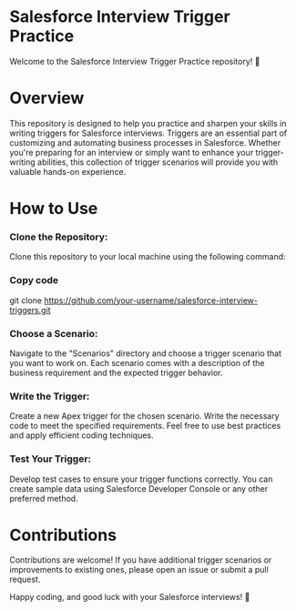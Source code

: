 # Salesforce Interview Trigger Practice
Welcome to the Salesforce Interview Trigger Practice repository! 🚀

# Overview
This repository is designed to help you practice and sharpen your skills in writing triggers for Salesforce interviews. Triggers are an essential part of customizing and automating business processes in Salesforce. Whether you're preparing for an interview or simply want to enhance your trigger-writing abilities, this collection of trigger scenarios will provide you with valuable hands-on experience.

# How to Use
### Clone the Repository:
Clone this repository to your local machine using the following command:

### Copy code
git clone https://github.com/your-username/salesforce-interview-triggers.git

### Choose a Scenario:
Navigate to the "Scenarios" directory and choose a trigger scenario that you want to work on. Each scenario comes with a description of the business requirement and the expected trigger behavior.

### Write the Trigger:
Create a new Apex trigger for the chosen scenario. Write the necessary code to meet the specified requirements. Feel free to use best practices and apply efficient coding techniques.

### Test Your Trigger:
Develop test cases to ensure your trigger functions correctly. You can create sample data using Salesforce Developer Console or any other preferred method.

# Contributions
Contributions are welcome! If you have additional trigger scenarios or improvements to existing ones, please open an issue or submit a pull request.

Happy coding, and good luck with your Salesforce interviews! 🌟
